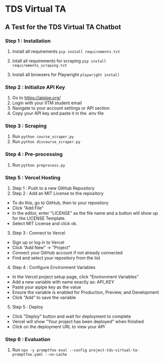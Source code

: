 # TDS Virtual TA
## A Test for the TDS Virtual TA Chatbot

### Step 1 : Installation
1. Install all requirements
`pip install requirements.txt`

2. Intall all requirements for scraping
`pip install requirements_scraping.txt`

3. Install all browsers for Playwright
`playwright install`

### Step 2 : Initialize API Key
1. Go to https://aipipe.org/
2. Login with your IITM student email
3. Navigate to your account settings or API section
4. Copy your API key and paste it in the .env file

### Step 3 : Scraping
1. Run `python course_scraper.py`
2. Run `python discourse_scraper.py`

### Step 4 : Pre-processing
1. Run `python preprocess.py`

### Step 5 : Vercel Hosting
1. Step 1 : Push to a new GitHub Repository
2. Step 2 : Add an MIT License to the repository
- To do this, go to GitHub, then to your repository
- Click "Add File"
- In the editor, enter "LICENSE" as the file name and a button will show up for the LICENSE Template.
- Select MIT License and click ok.
3. Step 3 : Connect to Vercel
- Sign up or log in to Vercel
- Click "Add New" → "Project"
- Connect your GitHub account if not already connected
- Find and select your repository from the list
4. Step 4 : Configure Environment Variables
- In the Vercel project setup page, click "Environment Variables"
- Add a new variable with name exactly as: API_KEY
- Paste your aipipe key as the value
- Ensure the variable is enabled for Production, Preview, and Development
- Click "Add" to save the variable
5. Step 5 : Deploy
- Click "Deploy" button and wait for deployment to complete
- Vercel will show "Your project has been deployed" when finished
- Click on the deployment URL to view your API

### Step 6 : Evaluation
1. Run `npx -y promptfoo eval --config project-tds-virtual-ta-promptfoo.yaml --no-cache`